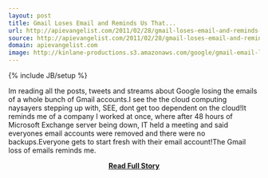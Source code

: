 ```yaml
---
layout: post
title: Gmail Loses Email and Reminds Us That...
url: http://apievangelist.com/2011/02/28/gmail-loses-email-and-reminds-us-that/
source: http://apievangelist.com/2011/02/28/gmail-loses-email-and-reminds-us-that/
domain: apievangelist.com
image: http://kinlane-productions.s3.amazonaws.com/google/gmail-email-logo-envelope.plng.png
---
```

{% include JB/setup %}<p>Im reading all the posts, tweets and streams about Google losing the emails of a whole bunch of Gmail accounts.I see the the cloud computing naysayers stepping up with, SEE, dont get too dependent on the cloud!It reminds me of a company I worked at once, where after 48 hours of Microsoft Exchange server being down, IT held a meeting and said everyones email accounts were removed and there were no backups.Everyone gets to start fresh with their email account!The Gmail loss of emails reminds me.</p>
<center><p><a href="http://apievangelist.com/2011/02/28/gmail-loses-email-and-reminds-us-that/" style='padding:25px; font-sze:18px; font-weight: bold;'>Read Full Story</a></p></center>
